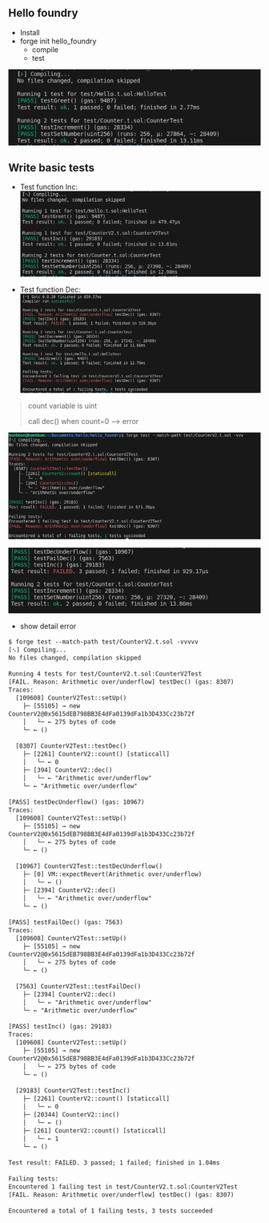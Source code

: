 ## Hello foundry

- Install 
- forge init hello_foundry 
  - compile
  - test

![forge test](Asset/20230603114107.png)
## Write basic tests 

- Test function Inc:
![Write foundry test ](Asset/20230603114540.png)

- Test function Dec:
![Test dec](Asset/20230603114951.png)

> count variable is uint 
> 
> call dec() when count=0 --> error

![](Asset/20230603115309.png)

![](Asset/20230603115457.png)

- show detail error

```
$ forge test --match-path test/CounterV2.t.sol -vvvvv
[⠢] Compiling...
No files changed, compilation skipped

Running 4 tests for test/CounterV2.t.sol:CounterV2Test
[FAIL. Reason: Arithmetic over/underflow] testDec() (gas: 8307)
Traces:
  [109608] CounterV2Test::setUp() 
    ├─ [55105] → new CounterV2@0x5615dEB798BB3E4dFa0139dFa1b3D433Cc23b72f
    │   └─ ← 275 bytes of code
    └─ ← ()

  [8307] CounterV2Test::testDec() 
    ├─ [2261] CounterV2::count() [staticcall]
    │   └─ ← 0
    ├─ [394] CounterV2::dec() 
    │   └─ ← "Arithmetic over/underflow"
    └─ ← "Arithmetic over/underflow"

[PASS] testDecUnderflow() (gas: 10967)
Traces:
  [109608] CounterV2Test::setUp() 
    ├─ [55105] → new CounterV2@0x5615dEB798BB3E4dFa0139dFa1b3D433Cc23b72f
    │   └─ ← 275 bytes of code
    └─ ← ()

  [10967] CounterV2Test::testDecUnderflow() 
    ├─ [0] VM::expectRevert(Arithmetic over/underflow) 
    │   └─ ← ()
    ├─ [2394] CounterV2::dec() 
    │   └─ ← "Arithmetic over/underflow"
    └─ ← ()

[PASS] testFailDec() (gas: 7563)
Traces:
  [109608] CounterV2Test::setUp() 
    ├─ [55105] → new CounterV2@0x5615dEB798BB3E4dFa0139dFa1b3D433Cc23b72f
    │   └─ ← 275 bytes of code
    └─ ← ()

  [7563] CounterV2Test::testFailDec() 
    ├─ [2394] CounterV2::dec() 
    │   └─ ← "Arithmetic over/underflow"
    └─ ← "Arithmetic over/underflow"

[PASS] testInc() (gas: 29183)
Traces:
  [109608] CounterV2Test::setUp() 
    ├─ [55105] → new CounterV2@0x5615dEB798BB3E4dFa0139dFa1b3D433Cc23b72f
    │   └─ ← 275 bytes of code
    └─ ← ()

  [29183] CounterV2Test::testInc() 
    ├─ [2261] CounterV2::count() [staticcall]
    │   └─ ← 0
    ├─ [20344] CounterV2::inc() 
    │   └─ ← ()
    ├─ [261] CounterV2::count() [staticcall]
    │   └─ ← 1
    └─ ← ()

Test result: FAILED. 3 passed; 1 failed; finished in 1.04ms

Failing tests:
Encountered 1 failing test in test/CounterV2.t.sol:CounterV2Test
[FAIL. Reason: Arithmetic over/underflow] testDec() (gas: 8307)

Encountered a total of 1 failing tests, 3 tests succeeded
```